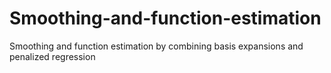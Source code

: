# Smoothing-and-function-estimation
Smoothing and function estimation by combining basis expansions and penalized regression

